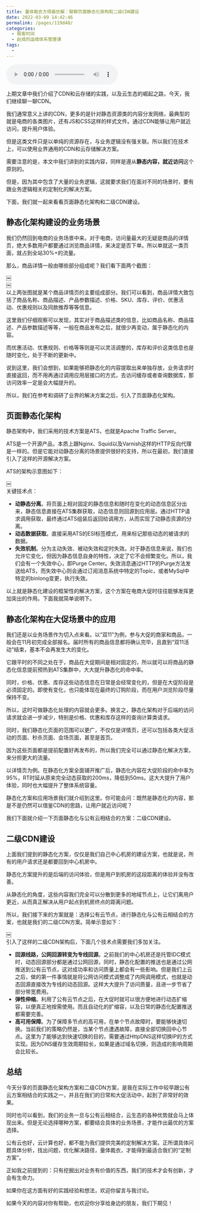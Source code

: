 ```yaml
---
title: 量体裁衣方得最优解：聊聊页面静态化架构和二级CDN建设
date: 2022-03-09 14:42:46
permalink: /pages/119d40/
categories:
  - 极客时间
  - 赵成的运维体系管理课
tags:
  - 
---
```

<audio title="36.量体裁衣方得最优解：聊聊页面静态化架构和二级CDN建设" src="https://static001.geekbang.org/resource/audio/15/98/15b3454544d4686e0642b78f1e776098.mp3" controls="controls"></audio> 
<p>上期文章中我们介绍了CDN和云存储的实践，以及云生态的崛起之路，今天，我们继续聊一聊CDN。</p>
<p>我们通常意义上讲的CDN，更多的是针对静态资源类的内容分发网络，最典型的就是电商的各类图片，还有JS和CSS这样的样式文件。通过CDN能够让用户就近访问，提升用户体验。</p>
<p>但是这类文件只是以单纯的资源存在，与业务逻辑没有强关联。所以我们在技术上，可以使用业界通用的CDN和云存储解决方案。</p>
<p>需要注意的是，本文中我们讲到的实践内容，同样是遵从<strong>静态内容，就近访问</strong>这个原则的。</p>
<p>但是，因为其中包含了大量的业务逻辑，这就要求我们在面对不同的场景时，要有跟业务逻辑相关的定制化的解决方案。</p>
<p>下面，我们就一起来看看页面静态化架构和二级CDN建设。</p>
<h2>静态化架构建设的业务场景</h2>
<p>我们仍然回到电商的业务场景中来。对于电商，访问量最大的无疑是商品的详情页，绝大多数用户都要通过浏览商品详情，来决定是否下单。所以单就这一类页面，就占到全站30%+的流量。</p>
<p>那么，商品详情一般由哪些部分组成呢？我们看下面两个截图：</p>
<p><img src="https://static001.geekbang.org/resource/image/4c/c0/4c327a6e6525eb2f9b09777f419079c0.jpg" alt="" /><br />
￼<br />
<img src="https://static001.geekbang.org/resource/image/6e/5e/6ea58723cbdb099c464c2fefbc0c915e.jpg" alt="" /><br />
￼<br />
以上两张图就是某个商品详情页的主要组成部分。我们可以看到，商品详情大致包括了商品名称、商品描述、产品参数描述、价格、SKU、库存、评价、优惠活动、优惠规则以及同款推荐等等信息。</p>
<p>这里我们仔细观察可以发现，其实对于商品描述类的信息，比如商品名称、商品描述、产品参数描述等等，一般在商品发布之后，就很少再变动，属于静态化的内容。</p>
<p>而优惠活动、优惠规则、价格等等则是可以灵活调整的，库存和评价这类信息也是随时变化，处于不断的更新中。</p>
<p>说到这里，我们会想到，如果能够把静态化的内容提取出来单独存放，业务请求时直接返回，而不用再通过调用应用层接口的方式，去访问缓存或者查询数据库，那访问效率一定是会大幅提升的。</p>
<p>所以，我们在参考和调研了业界的解决方案之后，引入了页面静态化架构。</p>
<!-- [[[read_end]]] -->
<h2>页面静态化架构</h2>
<p>静态架构中，我们采用的技术方案是ATS，也就是Apache Traffic Server。</p>
<p>ATS是一个开源产品，本质上跟Nginx、Squid以及Varnish这样的HTTP反向代理是一样的。但是它能对动静态分离的场景提供很好的支持，所以在最初，我们直接引入了这样的开源解决方案。</p>
<p>ATS的架构示意图如下：</p>
<p><img src="https://static001.geekbang.org/resource/image/0a/78/0a2408b31741ee0db09e2f7483c13878.jpg" alt="" /><br />
￼<br />
关键技术点：</p>
<ul>
<li><strong>动静态分离</strong>。将页面上相对固定的静态信息和随时在变化的动态信息区分出来，静态信息直接在ATS集群获取，动态信息则回源到应用层。通过HTTP请求调用获取，最终通过ATS组装后返回给调用方，从而实现了动静态资源的分离。</li>
<li><strong>动态数据获取</strong>。直接采用ATS的ESI标签模式，用来标记那些动态的被请求的数据。</li>
<li><strong>失效机制</strong>。分为主动失效、被动失效和定时失效。对于静态信息来说，我们也允许它变化，但因为静态信息自身的特性，决定了它不会频繁变化。所以，我们会有一个失效中心，即Purge Center。失效消息通过HTTP的Purge方法发送给ATS，而失效中心则会通过订阅消息系统中特定的Topic，或者MySql中特定的binlong变更，执行失效。</li>
</ul>
<p>以上就是静态化建设的框架性的解决方案，这个方案在电商大促时往往能够发挥更加突出的作用。下面我就简单说明下。</p>
<h2>静态化架构在大促场景中的应用</h2>
<p>我们还是以业务场景作为切入点来看。以“双11”为例，参与大促的商家和商品，一般会在11月初完成全部报名。届时所有的商品信息都将确认完毕，且直到“双11活动&quot;结束，基本不会再发生大的变化。</p>
<p>它跟平时的不同之处在于，商品在大促期间是相对固定的，所以就可以将商品的静态化信息提前预热到ATS集群中，大大提升静态化的命中率。</p>
<p>同时，价格、优惠、库存这些动态信息在日常是会经常变化的，但是在大促阶段是必须固定的。即使有变化，也只能体现在最终的订购阶段，而在用户浏览阶段尽量保持不变。</p>
<p>所以，这时可做静态化处理的内容就会更多。换言之，静态化架构对于后端的访问请求就会进一步减少，特别是价格、优惠和库存这样的查询计算类请求。</p>
<p>同时，我们静态化页面的范围可以更广，不仅仅是详情页，还可以包括各类大促活动的页面、秒杀页面、会场页面，甚至是首页。</p>
<p>因为这些页面都是提前配置好再发布的，所以我们完全可以通过静态化解决方案，来分担更大的流量。</p>
<p>以详情页为例。在静态化方案全面铺开推广后，静态化内容在大促阶段的命中率为95%，RT时延从原来完全动态获取的200ms，降低到50ms。这大大提升了用户体验，同时也大幅提升了整体系统容量。</p>
<p>静态化方案和应用场景我们就介绍到这里。你可能会问：既然是静态化的内容，那是不是仍然可以借鉴CDN的思路，让用户就近访问呢？</p>
<p>我们下面就介绍一下页面静态化与公有云相结合的方案：二级CDN建设。</p>
<h2>二级CDN建设</h2>
<p>上面我们提到的静态化方案，仅仅是我们自己中心机房的建设方案，也就是说，所有的用户请求还是都要回到中心机房中。</p>
<p>静态化方案提升的是后端的访问体验，但是用户到机房的这段距离的体验并没有改善。</p>
<p>从静态化的角度，这些内容我们完全可以分散到更多的地域节点上，让它们离用户更近，从而真正解决从用户起点到机房终点的距离问题。</p>
<p>所以，我们接下来的方案就是：选择公有云节点，进行静态化与公有云相结合的方案，也就是我们的二级CDN方案。简单示意如下：</p>
<p><img src="https://static001.geekbang.org/resource/image/ee/76/ee0ca7f26d73f407a0ebb3bb55284076.jpg" alt="" /><br />
￼<br />
引入了这样的二级CDN架构后，下面几个技术点需要我们多加关注。</p>
<ul>
<li><strong>回源线路，公网回源转变为专线回源</strong>。之前我们的中心机房还是托管IDC模式时，动态回源部分都是通过公网回源，同时，静态化配置的推送也是通过公网推送到公有云节点，这对成功率和访问质量上都会有一些影响。但是我们上云之后，做的第一件事情就是将公网访问模式调整成了内网调用模式，也就是动态回源直接改为专线的动态回源。这样大大提升了访问质量，且进一步节省了部分带宽费用。</li>
<li><strong>弹性伸缩</strong>。利用了公有云节点之后，在大促时就可以很方便地进行动态扩缩容，以便真正地按需使用。而且自动化的扩缩容，以及日常的静态化配置推送都需要完善。</li>
<li><strong>高可用保障</strong>。为了保障多节点的高可用，在单个节点故障时，要能够快速切换。当前我们的策略仍然是，当某个节点遭遇故障，直接全部切换回中心节点。这里为了能够达到快速切换的目的，需要通过HttpDNS这样切换IP的方式实现。因为DNS缓存生效周期较长，如果是通过域名切换，则造成的影响周期会比较长。</li>
</ul>
<h2>总结</h2>
<p>今天分享的页面静态化架构方案和二级CDN方案，是我在实际工作中较早跟公有云方案相结合的实践之一，并且在我们的日常和大促活动中，起到了非常好的效果。</p>
<p>同时也可以看到，我们的业务一旦与公有云相结合，云生态的各种优势就会马上体现出来。但是无论选择哪种方案，都要结合具体的业务场景，才能作出最优的方案选择。</p>
<p>公有云也好，云计算也好，都不能为我们提供完美的定制解决方案。正所谓具体问题具体分析，找出问题，优化解决路径，量体裁衣，才能得到最适合我们的“定制方案”。</p>
<p>正如我之前提到的：只有挖掘出对业务有价值的东西，我们的技术才会有创新，才会有生命力。</p>
<p>如果你在这方面有好的实践经验和想法，欢迎你留言与我讨论。</p>
<p>如果今天的内容对你有帮助，也欢迎你分享给身边的朋友，我们下期见！</p>
<p></p>
